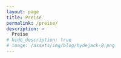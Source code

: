 ```yaml
---
layout: page
title: Preise
permalink: /preise/
description: >
  Preise
# hide_description: true
# image: /assets/img/blog/hydejack-8.png
---
```

